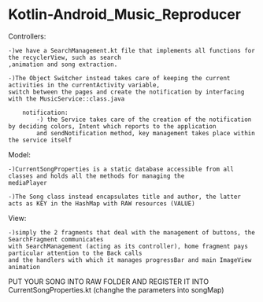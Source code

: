 # Kotlin-Android_Music_Reproducer

Controllers:

    -)we have a SearchManagement.kt file that implements all functions for the recyclerView, such as search
    ,animation and song extraction.

    -)The Object Switcher instead takes care of keeping the current activities in the currentActivity variable,
    switch between the pages and create the notification by interfacing with the MusicService::class.java

        notification:
            -) the Service takes care of the creation of the notification by deciding colors, Intent which reports to the application
            and sendNotification method, key management takes place within the service itself


Model:

    -)CurrentSongProperties is a static database accessible from all classes and holds all the methods for managing the
    mediaPlayer

    -)The Song class instead encapsulates title and author, the latter acts as KEY in the HashMap with RAW resources (VALUE)
    
View:

    -)simply the 2 fragments that deal with the management of buttons, the SearchFragment communicates
    with SearchManagement (acting as its controller), home fragment pays particular attention to the Back calls
    and the handlers with which it manages progressBar and main ImageView animation


PUT YOUR SONG INTO RAW FOLDER AND REGISTER IT INTO CurrentSongProperties.kt  (changhe the parameters into songMap)
